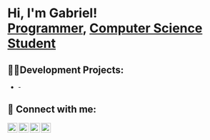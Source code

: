 <h1>Hi, I'm Gabriel! <br/><a href="https://github.com/Galagha01">Programmer</a>, <a href="https://www.linkedin.com/in/gabriel-alagha-a550761a8/">Computer Science Student</a>

<h2>👨‍💻Development Projects:</h2>

- <b><!-- Names of The projects--></b>
  -<!-- Links to The projects-->

<h2> 🤳 Connect with me:</h2>

[<img align="left" alt="Gabriel Alagha | YouTube" width="22px" src="https://cdn.jsdelivr.net/npm/simple-icons@v3/icons/youtube.svg" />][youtube]
[<img align="left" alt="Gabriel Alagha | Twitter" width="22px" src="https://cdn.jsdelivr.net/npm/simple-icons@v3/icons/twitter.svg" />][twitter]
[<img align="left" alt="Gabriel Alagha | LinkedIn" width="22px" src="https://cdn.jsdelivr.net/npm/simple-icons@v3/icons/linkedin.svg" />][linkedin]
[<img align="left" alt="Gabriel Alagha | Instagram" width="22px" src="https://cdn.jsdelivr.net/npm/simple-icons@v3/icons/instagram.svg" />][instagram]

[twitter]: https://twitter.com/joshmadakor
[youtube]: https://www.youtube.com/c/joshmadakor
[instagram]: https://www.instagram.com/joshmadakor/
[linkedin]: https://linkedin.com/in/joshmadakor

<!--
**joshmadakor1/joshmadakor1** is a ✨ _special_ ✨ repository because its `README.md` (this file) appears on your GitHub profile.

Here are some ideas to get you started:

- 🔭 I’m currently working on ...
- 🌱 I’m currently learning ...
- 👯 I’m looking to collaborate on ...
- 🤔 I’m looking for help with ...
- 💬 Ask me about ...
- 📫 How to reach me: ...
- 😄 Pronouns: ...
- ⚡ Fun fact: ...
-->
